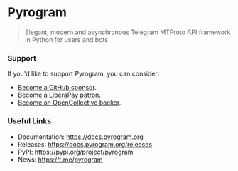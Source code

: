 # Pyrogram

> Elegant, modern and asynchronous Telegram MTProto API framework in Python for users and bots

### Support

If you'd like to support Pyrogram, you can consider:

- [Become a GitHub sponsor](https://github.com/sponsors/delivrance).
- [Become a LiberaPay patron](https://liberapay.com/delivrance).
- [Become an OpenCollective backer](https://opencollective.com/pyrogram).

### Useful Links

- Documentation: https://docs.pyrogram.org
- Releases: https://docs.pyrogram.org/releases
- PyPI: https://pypi.org/project/pyrogram
- News: https://t.me/pyrogram